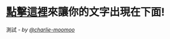 # [點擊這裡](https://github.com/charlie-moomoo/textboard/issues/new?title=<把這裡替換成你的文字！>&body=按下`Submit%20new%20issue`!)來讓你的文字出現在下面!
測試 _- by [@charlie-moomoo](https://github.com/charlie-moomoo)_<br>
